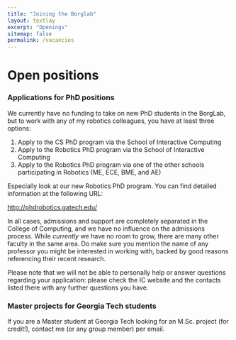 ```yaml
---
title: "Joining the Borglab"
layout: textlay
excerpt: "Openings"
sitemap: false
permalink: /vacancies
---
```


# Open positions

### Applications for PhD positions

We currently have no funding to take on new PhD students in the BorgLab, but to work with any of my robotics colleagues, you have at least three options:

1) Apply to the CS PhD program via the School of Interactive Computing
2) Apply to the Robotics PhD program via the School of Interactive Computing
3) Apply to the Robotics PhD program via one of the other schools participating in Robotics (ME, ECE, BME, and AE)

Especially look at our new Robotics PhD program. You can find detailed information at the following URL:

http://phdrobotics.gatech.edu/

In all cases, admissions and support are completely separated in the College of Computing, 
and we have no influence on the admissions process. 
While *currently* we have no room to grow, there are many other faculty in the same area.
Do make sure you mention the name of any professor you might be interested in working with, 
backed by good reasons referencing their recent research.

Please note that we will not be able to personally help or answer questions regarding your application: 
please check the IC website and the contacts listed there with any further questions you have.

### Master projects for Georgia Tech students
If you are a Master student at Georgia Tech looking for an M.Sc. project (for credit!), 
contact me (or any group member) per email.

<!-- <figure>
<img src="{{ site.url }}{{ site.baseurl }}/images/picpic/Gallery/DSC_0696.jpg" width="95%">
</figure> -->
